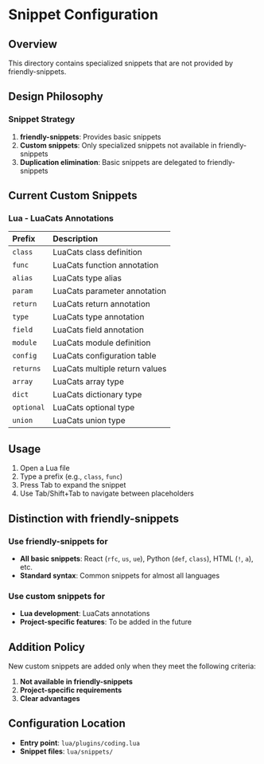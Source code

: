 # Snippet Configuration

## Overview

This directory contains specialized snippets that are not provided by friendly-snippets.

## Design Philosophy

### Snippet Strategy

1. **friendly-snippets**: Provides basic snippets
2. **Custom snippets**: Only specialized snippets not available in friendly-snippets
3. **Duplication elimination**: Basic snippets are delegated to friendly-snippets

## Current Custom Snippets

### Lua - LuaCats Annotations

| Prefix     | Description                      |
|:-----------|:---------------------------------|
| `class`    | LuaCats class definition         |
| `func`     | LuaCats function annotation      |
| `alias`    | LuaCats type alias               |
| `param`    | LuaCats parameter annotation     |
| `return`   | LuaCats return annotation        |
| `type`     | LuaCats type annotation          |
| `field`    | LuaCats field annotation         |
| `module`   | LuaCats module definition        |
| `config`   | LuaCats configuration table      |
| `returns`  | LuaCats multiple return values   |
| `array`    | LuaCats array type               |
| `dict`     | LuaCats dictionary type          |
| `optional` | LuaCats optional type            |
| `union`    | LuaCats union type               |

## Usage

1. Open a Lua file
2. Type a prefix (e.g., `class`, `func`)
3. Press Tab to expand the snippet
4. Use Tab/Shift+Tab to navigate between placeholders

## Distinction with friendly-snippets

### Use friendly-snippets for

- **All basic snippets**: React (`rfc`, `us`, `ue`), Python (`def`, `class`), HTML (`!`, `a`), etc.
- **Standard syntax**: Common snippets for almost all languages

### Use custom snippets for

- **Lua development**: LuaCats annotations
- **Project-specific features**: To be added in the future

## Addition Policy

New custom snippets are added only when they meet the following criteria:

1. **Not available in friendly-snippets**
2. **Project-specific requirements**
3. **Clear advantages**

## Configuration Location

- **Entry point**: `lua/plugins/coding.lua`
- **Snippet files**: `lua/snippets/`
